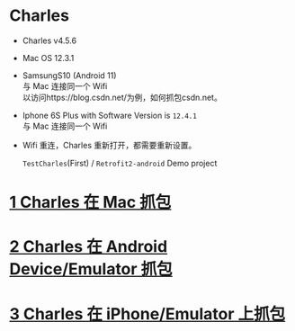# Charles

- Charles v4.5.6
- Mac OS 12.3.1
- SamsungS10 (Android 11)  
  与 Mac 连接同一个 Wifi  
  以访问https://blog.csdn.net/为例，如何抓包csdn.net。

- Iphone 6S Plus with Software Version is `12.4.1`  
  与 Mac 连接同一个 Wifi
- Wifi 重连，Charles 重新打开，都需要重新设置。

  `TestCharles`(First)
  /
  `Retrofit2-android` Demo project

# [1 Charles 在 Mac 抓包](Charles_Mac.md)

# [2 Charles 在 Android Device/Emulator 抓包](Charles_Android.md)

# [3 Charles 在 iPhone/Emulator 上抓包](Charles_Iphone.md)

